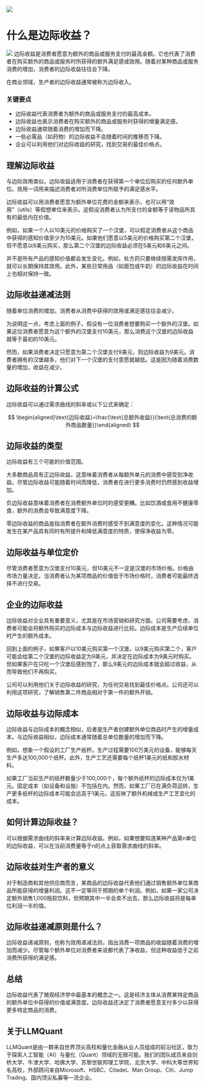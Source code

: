 ![](https://fastly.jsdelivr.net/gh/bucketio/img11@main/2024/10/21/1729466068183-23134fce-3131-4262-b18c-f378d71af4f6.gif)
# 什么是边际收益？
![](https://fastly.jsdelivr.net/gh/bucketio/img9@main/2024/10/20/1729465031968-b3c8959e-1d37-4b8a-91b1-b0b0dfe25143.png)
边际收益是消费者愿意为额外的商品或服务支付的最高金额。它也代表了消费者在购买额外的商品或服务时所获得的额外满足感或效用。随着对某种商品或服务消费的增加，消费者的边际收益往往会下降。

在商业领域，生产者的边际收益通常被称为边际收入。

### 关键要点

- 边际收益代表消费者为额外的商品或服务支付的最高成本。
- 边际收益也表示消费者在购买额外的商品或服务时获得的增量满足感。
- 边际收益通常随着消费的增加而下降。
- 一些必需品（如药物）的边际收益不会随着时间的推移而下降。
- 企业可以利用他们对边际收益的研究，找到交易的最佳价格点。

## 理解边际收益

与边际效用类似，边际收益适用于消费者在获得第一个单位后购买的任何额外单位。效用一词用来描述消费者对所消费单位所赋予的满足感水平。

边际收益可以用消费者愿意为额外单位花费的金额来表示，也可以用“效用”（utils）等假想单位来表示。这假设消费者认为所支付的金额等于该物品所具有的最低内在价值。

例如，如果一个人以10美元的价格购买了一个汉堡，可以假定消费者从这个商品中获得的感知价值至少为10美元。如果他们愿意以5美元的价格购买第二个汉堡，但不愿意以6美元购买，那么第二个汉堡的边际收益必须在5美元和6美元之间。

并不是所有产品的感知价值都会发生变化。例如，处方药只要继续按需发挥作用，就可以长期保持其效用。此外，某些日常用品（如面包或牛奶）的边际收益在时间上也相对保持一致。

## 边际收益递减法则

随着单位消费的增加，消费者从消费中获得的效用或满足感往往会减少。

为说明这一点，考虑上面的例子。假设有一位消费者想要购买一个额外的汉堡。如果这位消费者愿意为这个额外的汉堡支付10美元，那么消费这个汉堡的边际收益就等于最初的10美元。

然而，如果消费者决定只愿意为第二个汉堡支付9美元，则边际收益为9美元。消费者拥有的汉堡越多，他们对下一个汉堡的支付意愿就越低。这是因为随着消费数量的增加，收益在减少。

## 边际收益的计算公式

边际收益可以通过需求曲线的斜率或以下公式来确定：

$$ \begin{aligned}\text{边际收益}=\frac{\text{总额外收益}}{\text{总消费的额外商品数量}}\end{aligned} $$

## 边际收益的类型

边际收益有三个可能的价值范围。

大多数商品具有正边际收益，这意味着消费者从每额外单元的消费中感受到净收益。尽管边际收益可能随着时间而降低，消费者在进行更多消费时仍然感到收益增加。

负边际收益意味着消费者在消费额外单位时的感受更糟。比如饮酒或食用不健康零食，额外的消费会导致满意度下降。

零边际收益的商品是指消费者在额外消费时感受不到满意度的变化。这种情况可能发生在某产品具有同时有所提升和降低满意度的特质，使得净收益为零。

## 边际收益与单位定价

尽管消费者愿意为汉堡支付10美元，但10美元不一定是汉堡的市场价格。价格由市场力量决定。当消费者认为某项商品的价值低于市场价格时，消费者可能最终选择不进行交易。

## 企业的边际收益

边际收益对企业具有重要意义，尤其是在市场营销和研究方面。公司需要考虑，消费者可能会将额外购买的边际成本与边际收益进行比较。边际成本是生产后续单位时产生的额外成本。

回到上面的例子，如果客户以10美元购买第一个汉堡，以9美元购买第二个，客户可能会给第二个汉堡的边际收益定为9美元，并决定在边际成本为9美元时购买。但如果客户在只吃一个汉堡后感到饱了，那么9美元的边际成本就会超过收益，从而导致他们不再购买。

公司可以利用他们关于边际收益的研究，为任何交易找到最佳价格点。公司还可以利用这项研究，了解销售第二件商品相对于第一件的额外开销。

## 边际收益与边际成本

边际收益与边际成本的概念相似，后者是生产者创建额外单位商品时产生的增量成本。与边际收益相似，边际成本通常随着总单位数量的增加而下降。

例如，想象一个假设的工厂生产纸杯。生产过程需要100万美元的设备，能够每天生产多达100,000个纸杯。此外，生产工艺还需要每个纸杯1美元的纸和胶水材料。

如果工厂当前生产的纸杯数量少于100,000个，每个额外纸杯的边际成本仅为1美元。固定成本（如设备和设施）不包括在内。然而，如果工厂已在满负荷运转，生产更多纸杯的边际成本可能会远高于1美元，这反映了额外机械或生产工艺变化的成本。

## 如何计算边际收益？

可以根据需求曲线的斜率来计算边际收益。例如，如果想要知道某种产品第n单位的边际收益，可以在当前消费量等于n的点上获取需求曲线的斜率。

## 边际收益对生产者的意义

对于制造商和其他供应商而言，某商品的边际收益代表他们通过销售额外单位某商品所能获得的增量利润。这不一定等同于预期的单个利润。例如，如果一家公司决定额外销售1,000瓶软饮料，但预期其中一半会卖不出去，那么边际收益将是每单位利润一半的值。

## 边际收益递减原则是什么？

边际收益递减原则，也称为效用递减法则，指出消费一项商品的收益随着消费的增加而减少。尽管每个额外单位对消费者来说都代表了净收益，但这种收益低于之前消费所获得的满足感。

## 总结

边际收益代表了微观经济学中最基本的概念之一。这是经济主体从消费某特定商品的额外单位中获得的价值或满意度。边际收益还决定了消费者愿意支付多少以获得更多特定商品的消费。
## 关于LLMQuant
LLMQuant是由一群来自世界顶尖高校和量化金融从业人员组成的前沿社区，致力于探索人工智能（AI）与量化（Quant）领域的无限可能。我们的团队成员来自剑桥大学、牛津大学、哈佛大学、苏黎世联邦理工学院、北京大学、中科大等世界知名高校，外部顾问来自Microsoft、HSBC、Citadel、Man Group、Citi、Jump Trading、国内顶尖私募等一流企业。